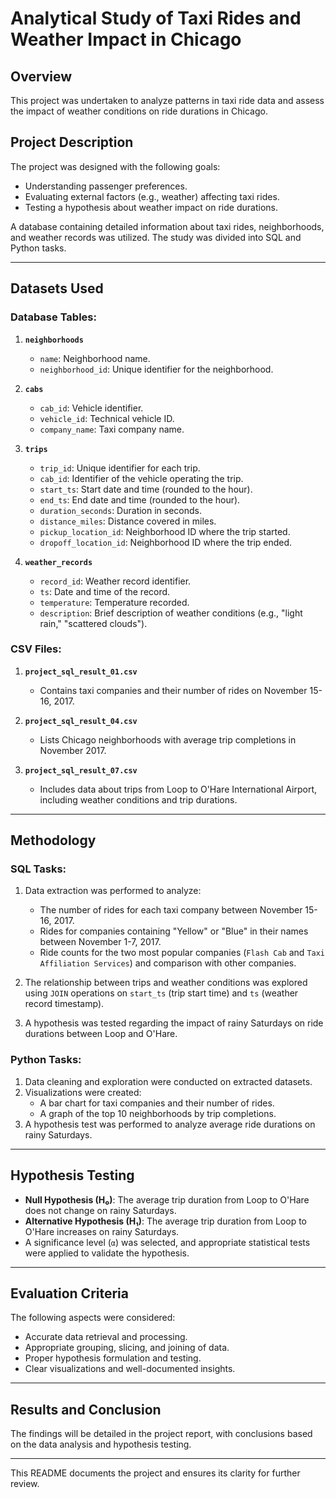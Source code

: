 
# Analytical Study of Taxi Rides and Weather Impact in Chicago

## Overview
This project was undertaken to analyze patterns in taxi ride data and assess the impact of weather conditions on ride durations in Chicago. 

## Project Description
The project was designed with the following goals:  
- Understanding passenger preferences.  
- Evaluating external factors (e.g., weather) affecting taxi rides.  
- Testing a hypothesis about weather impact on ride durations.  

A database containing detailed information about taxi rides, neighborhoods, and weather records was utilized. The study was divided into SQL and Python tasks.

---

## Datasets Used
### Database Tables:
1. **`neighborhoods`**  
   - `name`: Neighborhood name.  
   - `neighborhood_id`: Unique identifier for the neighborhood.

2. **`cabs`**  
   - `cab_id`: Vehicle identifier.  
   - `vehicle_id`: Technical vehicle ID.  
   - `company_name`: Taxi company name.

3. **`trips`**  
   - `trip_id`: Unique identifier for each trip.  
   - `cab_id`: Identifier of the vehicle operating the trip.  
   - `start_ts`: Start date and time (rounded to the hour).  
   - `end_ts`: End date and time (rounded to the hour).  
   - `duration_seconds`: Duration in seconds.  
   - `distance_miles`: Distance covered in miles.  
   - `pickup_location_id`: Neighborhood ID where the trip started.  
   - `dropoff_location_id`: Neighborhood ID where the trip ended.

4. **`weather_records`**  
   - `record_id`: Weather record identifier.  
   - `ts`: Date and time of the record.  
   - `temperature`: Temperature recorded.  
   - `description`: Brief description of weather conditions (e.g., "light rain," "scattered clouds").

### CSV Files:
1. **`project_sql_result_01.csv`**  
   - Contains taxi companies and their number of rides on November 15-16, 2017.

2. **`project_sql_result_04.csv`**  
   - Lists Chicago neighborhoods with average trip completions in November 2017.

3. **`project_sql_result_07.csv`**  
   - Includes data about trips from Loop to O'Hare International Airport, including weather conditions and trip durations.

---

## Methodology
### SQL Tasks:
1. Data extraction was performed to analyze:  
   - The number of rides for each taxi company between November 15-16, 2017.  
   - Rides for companies containing "Yellow" or "Blue" in their names between November 1-7, 2017.  
   - Ride counts for the two most popular companies (`Flash Cab` and `Taxi Affiliation Services`) and comparison with other companies.

2. The relationship between trips and weather conditions was explored using `JOIN` operations on `start_ts` (trip start time) and `ts` (weather record timestamp).

3. A hypothesis was tested regarding the impact of rainy Saturdays on ride durations between Loop and O'Hare.

### Python Tasks:
1. Data cleaning and exploration were conducted on extracted datasets.
2. Visualizations were created:  
   - A bar chart for taxi companies and their number of rides.  
   - A graph of the top 10 neighborhoods by trip completions.
3. A hypothesis test was performed to analyze average ride durations on rainy Saturdays.

---

## Hypothesis Testing
- **Null Hypothesis (H₀)**: The average trip duration from Loop to O'Hare does not change on rainy Saturdays.  
- **Alternative Hypothesis (H₁)**: The average trip duration from Loop to O'Hare increases on rainy Saturdays.  
- A significance level (`α`) was selected, and appropriate statistical tests were applied to validate the hypothesis.

---

## Evaluation Criteria
The following aspects were considered:
- Accurate data retrieval and processing.
- Appropriate grouping, slicing, and joining of data.
- Proper hypothesis formulation and testing.
- Clear visualizations and well-documented insights.

---

## Results and Conclusion
The findings will be detailed in the project report, with conclusions based on the data analysis and hypothesis testing.

---

This README documents the project and ensures its clarity for further review.